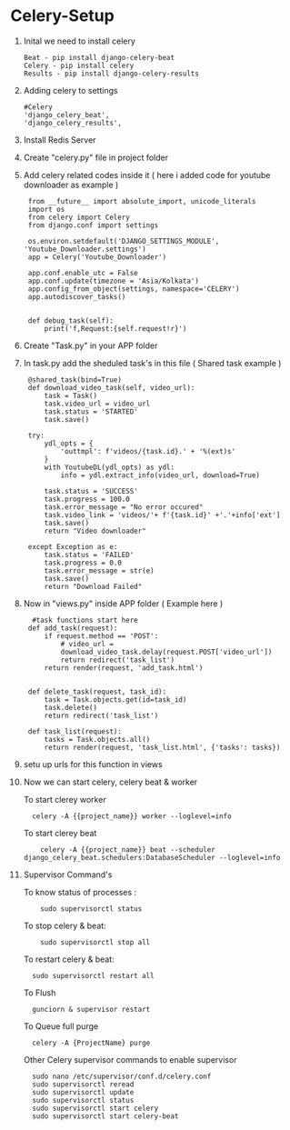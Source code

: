 # Celery-Setup

  1. Inital we need to install celery
     
         Beat - pip install django-celery-beat
         Celery - pip install celery
         Results - pip install django-celery-results

            
  2. Adding celery to settings
     
         #Celery
         'django_celery_beat',
         'django_celery_results',
  
  3. Install Redis Server
  4. Create "celery.py" file in project folder
  5. Add celery related codes inside it ( here i added code for youtube downloader as example )

           
          from __future__ import absolute_import, unicode_literals
          import os
          from celery import Celery
          from django.conf import settings
          
          os.environ.setdefault('DJANGO_SETTINGS_MODULE', 'Youtube_Downloader.settings')
          app = Celery('Youtube_Downloader')
          
          app.conf.enable_utc = False
          app.conf.update(timezone = 'Asia/Kolkata')
          app.config_from_object(settings, namespace='CELERY')
          app.autodiscover_tasks()
          
          
          def debug_task(self):
              print('f,Request:{self.request!r}')

6. Create "Task.py" in your APP folder
7. In task.py add the sheduled task's in this file ( Shared task example )

        @shared_task(bind=True)
        def download_video_task(self, video_url):
            task = Task()
            task.video_url = video_url
            task.status = 'STARTED'
            task.save()
    
        try:
            ydl_opts = {
                'outtmpl': f'videos/{task.id}.' + '%(ext)s'
            }
            with YoutubeDL(ydl_opts) as ydl:
                info = ydl.extract_info(video_url, download=True)
    
            task.status = 'SUCCESS'
            task.progress = 100.0
            task.error_message = "No error occured"
            task.video_link = 'videos/'+ f'{task.id}' +'.'+info['ext']
            task.save()
            return "Video downloader"
    
        except Exception as e:
            task.status = 'FAILED'
            task.progress = 0.0
            task.error_message = str(e)
            task.save()
            return "Download Failed"

8. Now in "views.py" inside APP folder ( Example here )

         #task functions start here
        def add_task(request):
            if request.method == 'POST':
                # video_url = 
                download_video_task.delay(request.POST['video_url'])
                return redirect('task_list')
            return render(request, 'add_task.html')
        
        
        def delete_task(request, task_id):
            task = Task.objects.get(id=task_id)
            task.delete()
            return redirect('task_list')
        
        def task_list(request):
            tasks = Task.objects.all()
            return render(request, 'task_list.html', {'tasks': tasks})


9. setu up urls for this function in views
10. Now we can start celery, celery beat & worker 

      To start clerey worker
      
          celery -A {{project_name}} worker --loglevel=info
      
      To start clerey beat
      
            celery -A {{project_name}} beat --scheduler django_celery_beat.schedulers:DatabaseScheduler --loglevel=info


11. Supervisor Command's
    
      To know status of processes :
          
            sudo supervisorctl status
      
      To stop celery & beat: 
          
            sudo supervisorctl stop all
      
      To restart celery & beat: 
      
          sudo supervisorctl restart all
      
      To Flush
      
          gunciorn & supervisor restart
      
      To Queue full purge 
      
          celery -A {ProjectName} purge
      
      
      Other Celery supervisor commands to enable supervisor
      
          sudo nano /etc/supervisor/conf.d/celery.conf
          sudo supervisorctl reread
          sudo supervisorctl update
          sudo supervisorctl status
          sudo supervisorctl start celery
          sudo supervisorctl start celery-beat
